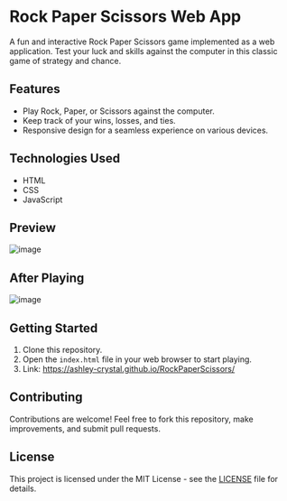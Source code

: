 # Rock Paper Scissors Web App

A fun and interactive Rock Paper Scissors game implemented as a web application. Test your luck and skills against the computer in this classic game of strategy and chance.

## Features

- Play Rock, Paper, or Scissors against the computer.
- Keep track of your wins, losses, and ties.
- Responsive design for a seamless experience on various devices.

## Technologies Used

- HTML
- CSS
- JavaScript

## Preview

![image](https://github.com/Ashley-Crystal/RockPaperScissors/assets/91517769/cd8bcba3-caec-4775-a7dd-b8af6f4d0b97)

## After Playing

![image](https://github.com/Ashley-Crystal/RockPaperScissors/assets/91517769/e6d62af0-91cf-4df8-852e-05d6340bdc21)

## Getting Started

1. Clone this repository.
2. Open the `index.html` file in your web browser to start playing.
3. Link: https://ashley-crystal.github.io/RockPaperScissors/

## Contributing

Contributions are welcome! Feel free to fork this repository, make improvements, and submit pull requests.

## License

This project is licensed under the MIT License - see the [LICENSE](LICENSE) file for details.
